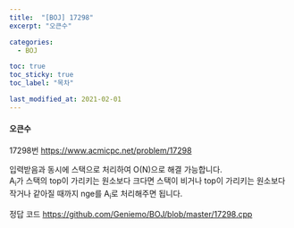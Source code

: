 ```yaml
---
title:  "[BOJ] 17298"
excerpt: "오큰수"

categories:
  - BOJ

toc: true
toc_sticky: true
toc_label: "목차"

last_modified_at: 2021-02-01
---
```


#### 오큰수

17298번 <https://www.acmicpc.net/problem/17298>

입력받음과 동시에 스택으로 처리하여 O(N)으로 해결 가능합니다.<br>
A<sub>i</sub>가 스택의 top이 가리키는 원소보다 크다면 스택이 비거나 top이 가리키는 원소보다 작거나 같아질 때까지 nge를 A<sub>i</sub>로 처리해주면 됩니다.

정답 코드 <https://github.com/Geniemo/BOJ/blob/master/17298.cpp>